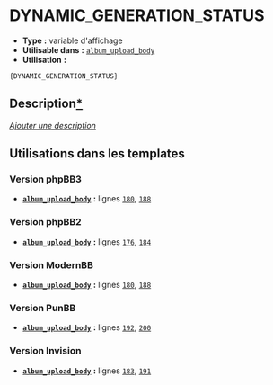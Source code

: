 # DYNAMIC_GENERATION_STATUS
* __Type__ __:__ variable d'affichage
* __Utilisable dans__ __:__ [`album_upload_body`](../tpl/album_upload_body.md#readme)
* __Utilisation__ __:__

```smarty
{DYNAMIC_GENERATION_STATUS}
```

## Description[*](https://fa-tvars.appspot.com/var/DYNAMIC_GENERATION_STATUS)
[*Ajouter une description*](https://fa-tvars.appspot.com/var/DYNAMIC_GENERATION_STATUS)

## Utilisations dans les templates

### Version phpBB3
* __[`album_upload_body`](../tpl/album_upload_body.md#readme)__ __:__ lignes [`180`](../src/prosilver/album_upload_body.tpl#L180), [`188`](../src/prosilver/album_upload_body.tpl#L188)

### Version phpBB2
* __[`album_upload_body`](../tpl/album_upload_body.md#readme)__ __:__ lignes [`176`](../src/subsilver/album_upload_body.tpl#L176), [`184`](../src/subsilver/album_upload_body.tpl#L184)

### Version ModernBB
* __[`album_upload_body`](../tpl/album_upload_body.md#readme)__ __:__ lignes [`180`](../src/modernbb/album_upload_body.tpl#L180), [`188`](../src/modernbb/album_upload_body.tpl#L188)

### Version PunBB
* __[`album_upload_body`](../tpl/album_upload_body.md#readme)__ __:__ lignes [`192`](../src/punbb/album_upload_body.tpl#L192), [`200`](../src/punbb/album_upload_body.tpl#L200)

### Version Invision
* __[`album_upload_body`](../tpl/album_upload_body.md#readme)__ __:__ lignes [`183`](../src/invision/album_upload_body.tpl#L183), [`191`](../src/invision/album_upload_body.tpl#L191)

